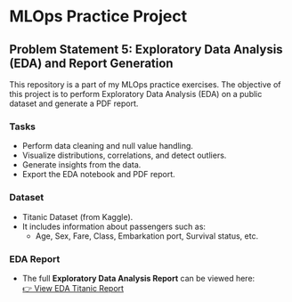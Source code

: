 # MLOps Practice Project

## Problem Statement 5: Exploratory Data Analysis (EDA) and Report Generation

This repository is a part of my MLOps practice exercises. The objective of this project is to perform Exploratory Data Analysis (EDA) on a public dataset and generate a PDF report.

### Tasks
- Perform data cleaning and null value handling.
- Visualize distributions, correlations, and detect outliers.
- Generate insights from the data.
- Export the EDA notebook and PDF report.

### Dataset
- Titanic Dataset (from Kaggle).
- It includes information about passengers such as:
  - Age, Sex, Fare, Class, Embarkation port, Survival status, etc.


### EDA Report

- The full **Exploratory Data Analysis Report** can be viewed here:  
  <a href="https://mlops-practical-problems.github.io/Problem-statement-5/reports/" target="_blank">👉 View EDA Titanic Report</a>